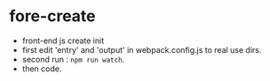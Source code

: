 # fore-create
* front-end js create init
* first edit 'entry' and 'output' in webpack.config.js to real use dirs.
* second run : `npm run watch`.
* then code. 
